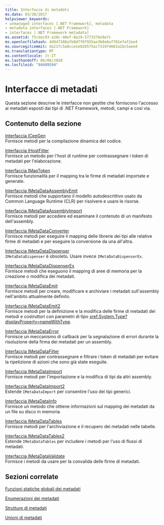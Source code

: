 ```yaml
---
title: Interfacce di metadati
ms.date: 03/30/2017
helpviewer_keywords:
- unmanaged interfaces [.NET Framework], metadata
- metadata interfaces [.NET Framework]
- interfaces (.NET Framework metadata]
ms.assetid: f5cdac93-a28c-48ef-8a19-5773376e9e7c
ms.openlocfilehash: 4d947388afb8d7f8f935ae3b8e8aff81efaf2ee4
ms.sourcegitcommit: da21fc5a8cce1e028575acf31974681a1bc5aeed
ms.translationtype: MT
ms.contentlocale: it-IT
ms.lasthandoff: 06/08/2020
ms.locfileid: "84489594"
---
```

# <a name="metadata-interfaces"></a>Interfacce di metadati
Questa sezione descrive le interfacce non gestite che forniscono l'accesso ai metadati esposti dai tipi di .NET Framework, metodi, campi e così via.  
  
## <a name="in-this-section"></a>Contenuto della sezione  
 [Interfaccia ICeeGen](iceegen-interface.md)  
 Fornisce metodi per la compilazione dinamica del codice.  
  
 [Interfaccia IHostFilter](ihostfilter-interface.md)  
 Fornisce un metodo per l'host di runtime per contrassegnare i token di metadati per l'elaborazione.  
  
 [Interfaccia IMapToken](imaptoken-interface.md)  
 Fornisce funzionalità per il mapping tra le firme di metadati importate e generate.  
  
 [Interfaccia IMetaDataAssemblyEmit](imetadataassemblyemit-interface.md)  
 Fornisce metodi che supportano il modello autodescrittivo usato da Common Language Runtime (CLR) per risolvere e usare le risorse.  
  
 [Interfaccia IMetaDataAssemblyImport](imetadataassemblyimport-interface.md)  
 Fornisce metodi per accedere ed esaminare il contenuto di un manifesto dell'assembly.  
  
 [Interfaccia IMetaDataConverter](imetadataconverter-interface.md)  
 Fornisce metodi per eseguire il mapping delle librerie dei tipi alle relative firme di metadati e per eseguire la conversione da una all'altra.  
  
 [Interfaccia IMetaDataDispenser](imetadatadispenser-interface.md)  
 `IMetaDataDispenser` è obsoleto. Usare invece `IMetaDataDispenserEx`.  
  
 [Interfaccia IMetaDataDispenserEx](imetadatadispenserex-interface.md)  
 Fornisce metodi che eseguono il mapping di aree di memoria per la creazione o modifica dei metadati.  
  
 [Interfaccia IMetaDataEmit](imetadataemit-interface.md)  
 Fornisce metodi per creare, modificare e archiviare i metadati sull'assembly nell'ambito attualmente definito.  
  
 [Interfaccia IMetaDataEmit2](imetadataemit2-interface.md)  
 Fornisce metodi per la definizione e la modifica delle firme di metadati dei metodi e costruttori con parametri di tipo <xref:System.Type?displayProperty=nameWithType>.  
  
 [Interfaccia IMetaDataError](imetadataerror-interface.md)  
 Fornisce un meccanismo di callback per la segnalazione di errori durante la risoluzione della firma dei metadati per un assembly.  
  
 [Interfaccia IMetaDataFilter](imetadatafilter-interface.md)  
 Fornisce metodi per contrassegnare e filtrare i token di metadati per evitare la ripetizione di azioni che sono già state eseguite.  
  
 [Interfaccia IMetaDataImport](imetadataimport-interface.md)  
 Fornisce metodi per l'importazione e la modifica di tipi da altri assembly.  
  
 [Interfaccia IMetaDataImport2](imetadataimport2-interface.md)  
 Estende `IMetaDataImport` per consentire l'uso dei tipi generici.  
  
 [Interfaccia IMetaDataInfo](imetadatainfo-interface.md)  
 Fornisce un metodo che ottiene informazioni sul mapping dei metadati da un file su disco in memoria.  
  
 [Interfaccia IMetaDataTables](imetadatatables-interface.md)  
 Fornisce metodi per l'archiviazione e il recupero dei metadati nelle tabelle.  
  
 [Interfaccia IMetaDataTables2](imetadatatables2-interface.md)  
 Estende `IMetaDataTables` per includere i metodi per l'uso di flussi di metadati.  
  
 [Interfaccia IMetaDataValidate](imetadatavalidate-interface.md)  
 Fornisce i metodi da usare per la convalida delle firme di metadati.  
  
## <a name="related-sections"></a>Sezioni correlate  
 [Funzioni statiche globali dei metadati](metadata-global-static-functions.md)  
  
 [Enumerazioni dei metadati](metadata-enumerations.md)  
  
 [Strutture di metadati](metadata-structures.md)  
  
 [Unioni di metadati](metadata-unions.md)
